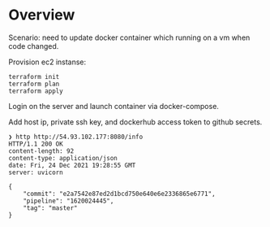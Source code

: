 # Overview

Scenario: need to update docker container which running on a vm when code changed.

Provision ec2 instanse:

```shell
terraform init
terraform plan
terraform apply
```

Login on the server and launch container via docker-compose.

Add host ip, private ssh key, and dockerhub access token to github secrets.

```shell
❯ http http://54.93.102.177:8080/info
HTTP/1.1 200 OK
content-length: 92
content-type: application/json
date: Fri, 24 Dec 2021 19:28:55 GMT
server: uvicorn

{
    "commit": "e2a7542e87ed2d1bcd750e640e6e2336865e6771",
    "pipeline": "1620024445",
    "tag": "master"
}
```
